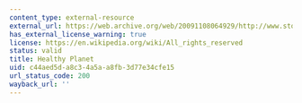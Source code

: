 ```yaml
---
content_type: external-resource
external_url: https://web.archive.org/web/20091108064929/http://www.stonyfield.com/healthy_planet/index.jsp
has_external_license_warning: true
license: https://en.wikipedia.org/wiki/All_rights_reserved
status: valid
title: Healthy Planet
uid: c44aed5d-a8c3-4a5a-a8fb-3d77e34cfe15
url_status_code: 200
wayback_url: ''
---
```

